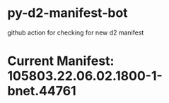 # py-d2-manifest-bot
github action for checking for new d2 manifest

# Current Manifest: 105803.22.06.02.1800-1-bnet.44761